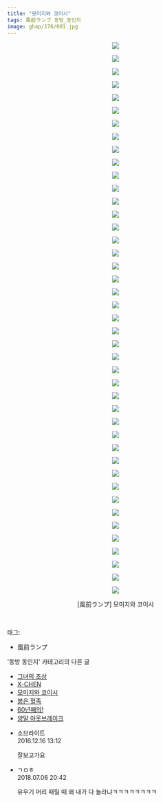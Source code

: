 ```yaml
---
title: "모미지와 코이시"
tags: 風前ランプ 동방_동인지
image: ghap/176/001.jpg
---
```

<div class="article">
<p style="text-align: center; clear: none; float: none;"><img src="{{ site.nasurl }}/ghap/176/001.jpg"/></p>
<p style="text-align: center; clear: none; float: none;"><img src="{{ site.nasurl }}/ghap/176/002.jpg"/></p>
<p style="text-align: center; clear: none; float: none;"><img src="{{ site.nasurl }}/ghap/176/003.jpg"/></p>
<p style="text-align: center; clear: none; float: none;"><img src="{{ site.nasurl }}/ghap/176/004.jpg"/></p>
<p style="text-align: center; clear: none; float: none;"><img src="{{ site.nasurl }}/ghap/176/005.jpg"/></p>
<p style="text-align: center; clear: none; float: none;"><img src="{{ site.nasurl }}/ghap/176/006.jpg"/></p>
<p style="text-align: center; clear: none; float: none;"><img src="{{ site.nasurl }}/ghap/176/007.jpg"/></p>
<p style="text-align: center; clear: none; float: none;"><img src="{{ site.nasurl }}/ghap/176/008.jpg"/></p>
<p style="text-align: center; clear: none; float: none;"><img src="{{ site.nasurl }}/ghap/176/009.jpg"/></p>
<p style="text-align: center; clear: none; float: none;"><img src="{{ site.nasurl }}/ghap/176/010.jpg"/></p>
<p style="text-align: center; clear: none; float: none;"><img src="{{ site.nasurl }}/ghap/176/011.jpg"/></p>
<p style="text-align: center; clear: none; float: none;"><img src="{{ site.nasurl }}/ghap/176/012.jpg"/></p>
<p style="text-align: center; clear: none; float: none;"><img src="{{ site.nasurl }}/ghap/176/013.jpg"/></p>
<p style="text-align: center; clear: none; float: none;"><img src="{{ site.nasurl }}/ghap/176/014.jpg"/></p>
<p style="text-align: center; clear: none; float: none;"><img src="{{ site.nasurl }}/ghap/176/015.jpg"/></p>
<p style="text-align: center; clear: none; float: none;"><img src="{{ site.nasurl }}/ghap/176/016.jpg"/></p>
<p style="text-align: center; clear: none; float: none;"><img src="{{ site.nasurl }}/ghap/176/017.jpg"/></p>
<p style="text-align: center; clear: none; float: none;"><img src="{{ site.nasurl }}/ghap/176/018.jpg"/></p>
<p style="text-align: center; clear: none; float: none;"><img src="{{ site.nasurl }}/ghap/176/019.jpg"/></p>
<p style="text-align: center; clear: none; float: none;"><img src="{{ site.nasurl }}/ghap/176/020.jpg"/></p>
<p style="text-align: center; clear: none; float: none;"><img src="{{ site.nasurl }}/ghap/176/021.jpg"/></p>
<p style="text-align: center; clear: none; float: none;"><img src="{{ site.nasurl }}/ghap/176/022.jpg"/></p>
<p style="text-align: center; clear: none; float: none;"><img src="{{ site.nasurl }}/ghap/176/023.jpg"/></p>
<p style="text-align: center; clear: none; float: none;"><img src="{{ site.nasurl }}/ghap/176/024.jpg"/></p>
<p style="text-align: center; clear: none; float: none;"><img src="{{ site.nasurl }}/ghap/176/025.jpg"/></p>
<p style="text-align: center; clear: none; float: none;"><img src="{{ site.nasurl }}/ghap/176/026.jpg"/></p>
<p style="text-align: center; clear: none; float: none;"><img src="{{ site.nasurl }}/ghap/176/027.jpg"/></p>
<p style="text-align: center; clear: none; float: none;"><img src="{{ site.nasurl }}/ghap/176/028.jpg"/></p>
<p style="text-align: center; clear: none; float: none;"><img src="{{ site.nasurl }}/ghap/176/029.jpg"/></p>
<p style="text-align: center; clear: none; float: none;"><img src="{{ site.nasurl }}/ghap/176/030.jpg"/></p>
<p style="text-align: center; clear: none; float: none;"><img src="{{ site.nasurl }}/ghap/176/031.jpg"/></p>
<p style="text-align: center; clear: none; float: none;"><img src="{{ site.nasurl }}/ghap/176/032.jpg"/></p>
<p style="text-align: center; clear: none; float: none;"><img src="{{ site.nasurl }}/ghap/176/033.jpg"/></p>
<p style="text-align: center; clear: none; float: none;"><img src="{{ site.nasurl }}/ghap/176/034.jpg"/></p>
<p style="text-align: center; clear: none; float: none;"><img src="{{ site.nasurl }}/ghap/176/035.jpg"/></p>
<p style="text-align: center; clear: none; float: none;"><img src="{{ site.nasurl }}/ghap/176/036.jpg"/></p>
<p style="text-align: center; clear: none; float: none;"><img src="{{ site.nasurl }}/ghap/176/037.jpg"/></p>
<p style="text-align: center; clear: none; float: none;"><img src="{{ site.nasurl }}/ghap/176/038.jpg"/></p>
<p style="text-align: center; clear: none; float: none;"><img src="{{ site.nasurl }}/ghap/176/039.jpg"/></p>
<p style="text-align: center; clear: none; float: none;"><img src="{{ site.nasurl }}/ghap/176/040.jpg"/></p>
<p style="text-align: center; clear: none; float: none;"><img src="{{ site.nasurl }}/ghap/176/041.jpg"/></p>
<p style="text-align: center; clear: none; float: none;"><img src="{{ site.nasurl }}/ghap/176/042.jpg"/></p>
<p style="text-align: center; clear: none; float: none;"><img src="{{ site.nasurl }}/ghap/176/043.jpg"/></p>
<p style="text-align: center; clear: none; float: none;">[風前ランプ] 모미지와 코이시</p>
<p><br/></p>
</div><div class="tagTrail">
<p>태그: </p>
<ul>
<li>風前ランプ</li>
</ul>
</div><div class="another">
<p>'동방 동인지' 카테고리의 다른 글</p>
<ul>
<li><a href="/2016-06-18-ghap_178">그녀의 초상</a></li>
<li><a href="/2016-06-18-ghap_177">X-CHEN</a></li>
<li><a href="/2016-06-18-ghap_176">모미지와 코이시</a></li>
<li><a href="/2016-06-18-ghap_175">붉은 혈족</a></li>
<li><a href="/2016-06-18-ghap_174">60년째의!</a></li>
<li><a href="/2016-06-18-ghap_173">양말 아웃브레이크</a></li>
</ul>
</div><div class="cb_module cb_fluid">
<div class="cb_wrt cb_profile">
<div class="comment">
<ul>
<li class="cb_thumb_off" id="comment14871043">
<div class="cb_comment_area">
<div class="cb_info_area">
<div class="cb_section">
<span class="cb_nick_name">소브라이트</span>
</div>
<div class="cb_section">
<span class="cb_date">2016.12.16 13:12 </span>
</div>
</div>
<div class="cb_dsc_comment">
<p class="cb_dsc">
											잘보고가요
										</p>
</div>
</div></li>
<li class="cb_thumb_off" id="comment15281646">
<div class="cb_comment_area">
<div class="cb_info_area">
<div class="cb_section">
<span class="cb_nick_name">ㄱㅁㅎ</span>
</div>
<div class="cb_section">
<span class="cb_date">2018.07.06 20:42 </span>
</div>
</div>
<div class="cb_dsc_comment">
<p class="cb_dsc">
											유우기 머리 때릴 때 왜 내가 다 놀라냐ㅋㅋㅋㅋㅋㅋㅋㅋ
										</p>
</div>
</div></li>
</ul>
</div>
</div><!-- commentList close -->
</div>